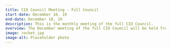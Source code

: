 ```yaml
---
title: CIO Council Meeting - Full Council
start-date: December 18, 19
end-date: December 18, 19
description: This is the monthly meeting of the full CIO Council.
overview: The December meeting of the full CIO Council will be held from 330-5pm at GSA Headquarters at 1800 F St. NW, Washington, DC.
image: rocket.jpg
image-alt: Placeholder photo
---
```

